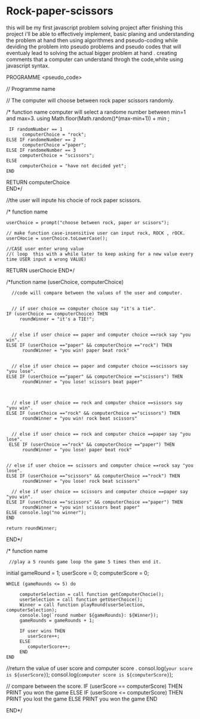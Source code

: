# Rock-paper-scissors

this will be my first javascript problem solving project 
after finishing this project i'll be able to effectively implement,
basic planing and understanding the problem at hand then using algorithmes and pseudo-coding while deviding the problem into pseudo problems
and pseudo codes that will eventualy lead to solving the actual bigger problem at hand .
creating comments that a computer can understand throgh the code,white using javascript syntax.



PROGRAMME <pseudo_code>

// Programme name <Rock paper Scissors>

// The computer will choose between rock paper scissors randomly.

/* function name <getComputerChoice> 
computer will select a randome number between min=1 and max=3.
using  Math.floor(Math.random()*(max-min+1)) + min ;

     IF randomNumber == 1 
          computerChoice = "rock";
    ELSE IF randomeNumber == 2
          computerChoice ="paper";
    ELSE IF randomeNumber == 3
         computerChoice = "scissors";
    ELSE 
         computerChoice = "have not decided yet";
    END
RETURN computerChoice    
END*/



//the user will inpute his chocie of rock paper scissors.

/* function name <getUserChoice>

    userChoice = prompt("choose between rock, paper or scisors");

    // make function case-insensitive user can input rock, ROCK , rOCK.
    userCHocie = userChoice.toLowerCase();

    //CASE user enter wrong value 
    //( loop  this with a while later to keep asking for a new value every time USER input a wrong VALUE)
    

RETURN userChocie
END*/

/*function name <playRound>(userChoice, computerChoice)

      //code will compare between the values of the user and computer.


      // if user choice == computer choice say "it's a tie".
    IF (userChoice == computerChoice) THEN
         roundWinner = "it's a TIE!";


      // else if user choice == paper and computer choice ==rock say "you win".
    ELSE IF (userChoice =="paper" && computerChoice =="rock") THEN
          roundWinner = "you win! paper beat rock"


      // else if user choice == paper and computer choice ==scissors say "you lose".
    ELSE IF (userChoice =="paper" && computerChoice =="scissors") THEN
          roundWinner = "you lose! scissors beat paper"



      // else if user choice == rock and computer choice ==sissors say "you win".
    ELSE IF (userChoice =="rock" && computerChoice =="scissors") THEN
          roundWinner = "you win! rock beat scissors"


      // else if user choice == rock and computer choice ==paper say "you lose".
     ELSE IF (userChoice =="rock" && computerChoice =="paper") THEN
          roundWinner = "you lose! paper beat rock"


    // else if user choice == scissors and computer choice ==rock say "you lose".
    ELSE IF (userChoice =="scissors" && computerChoice =="rock") THEN
          roundWinner = "you lose! rock beat scissors"

      // else if user choice == scissors and computer choice ==paper say "you win".
    ELSE IF (userChoice =="scissors" && computerChoice =="paper") THEN
          roundWinner = "you win! scissors beat paper"
    ELSE console.log("no winner");
    END

    return roundWinner;
END*/



/* function name <game>

     //play a 5 rounds game loop the game 5 times then end it.

 initial gameRound = 1;
         userScore = 0;
         computerScore = 0;

    WHILE (gameRounds <= 5) do

         computerSelection = call function getComputerChocie();
         userSelection = call function getUserChoice();
         Winner = call function playRound(userSelection, computerSelection);
         console.log(`round number ${gameRounds}: ${Winner});
         gameRounds = gameRounds + 1;

         IF user wins THEN 
            userScore++;
         ELSE 
            computerScore++;
         END
    END
 
  //return the value of user score and computer score .
  consol.log(`your score is ${userScore}`);
  consol.log(`computer score is ${computerScore}`);

  // compare between the score.
  IF (userScore == computerScore) THEN
      PRINT you won the game
  ELSE IF (userScore <= computerScore) THEN
      PRINT you lost the game
  ELSE 
      PRINT you won the game
   END

END*/






